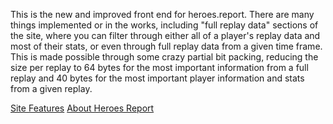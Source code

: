 This is the new and improved front end for heroes.report.  There are many things implemented or in the works, including "full replay data" sections of the site, where you can filter through either all of a player's replay data and most of their stats, or even through full replay data from a given time frame.  This is made possible through some crazy partial bit packing, reducing the size per replay to 64 bytes for the most important information from a full replay and 40 bytes for the most important player information and stats from a given replay.

[Site Features](src/md/features.md)
[About Heroes Report](src/md/about.md)
